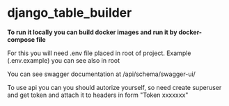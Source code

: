 # django_table_builder

**To run it locally you can build docker images and run it by docker-compose file**

For this you will need .env file placed in root of project. Example (.env.example) you can see also in root

You can see swagger documentation at /api/schema/swagger-ui/

To use api you can you should autorize yourself, so need create superuser and get token and attach it to headers in form "Token xxxxxxx"



